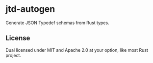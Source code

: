 # jtd-autogen

Generate JSON Typedef schemas from Rust types.

## License

Dual licensed under MIT and Apache 2.0 at your option, like most Rust project.
